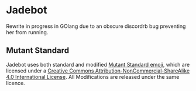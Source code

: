 # Jadebot

Rewrite in progress in GOlang due to an obscure discordrb bug preventing her from running.

## Mutant Standard
 Jadebot uses both standard and modified [Mutant Standard emoji](https://mutant.tech), which are licensed under a [Creative Commons Attribution-NonCommercial-ShareAlike 4.0 International License](https://creativecommons.org/licenses/by-nc-sa/4.0/). All Modifications are released under the same licence. 
